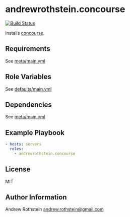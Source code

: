 andrewrothstein.concourse
=========
[![Build Status](https://travis-ci.org/andrewrothstein/ansible-concourse.svg?branch=master)](https://travis-ci.org/andrewrothstein/ansible-concourse)

Installs [concourse](https://concourse-ci.org/).

Requirements
------------

See [meta/main.yml](meta/main.yml)

Role Variables
--------------

See [defaults/main.yml](defaults/main.yml)

Dependencies
------------

See [meta/main.yml](meta/main.yml)

Example Playbook
----------------

```yml
- hosts: servers
  roles:
    - andrewrothstein.concourse
```

License
-------

MIT

Author Information
------------------

Andrew Rothstein <andrew.rothstein@gmail.com>
